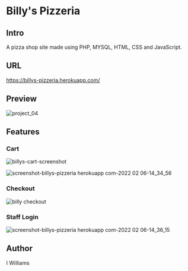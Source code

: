 # Billy's Pizzeria

## Intro
A pizza shop site made using PHP, MYSQL, HTML, CSS and JavaScript.

## URL
https://billys-pizzeria.herokuapp.com/

## Preview
![project_04](https://user-images.githubusercontent.com/57849511/152653229-47fde79e-560d-4892-938a-8cec81d7e643.png)

## Features

### Cart
![billys-cart-screenshot](https://user-images.githubusercontent.com/57849511/152859298-d694ed52-b8ec-4cfe-8f39-dd9276326a6b.png)

![screenshot-billys-pizzeria herokuapp com-2022 02 06-14_34_56](https://user-images.githubusercontent.com/57849511/152859118-b6d51a3e-b5fe-43e3-b729-3e6a8933aea6.png)

### Checkout
![billy checkout](https://user-images.githubusercontent.com/57849511/152860039-113e74a6-22ce-4449-a143-5c7126c2d20e.png)

### Staff Login
![screenshot-billys-pizzeria herokuapp com-2022 02 06-14_36_15](https://user-images.githubusercontent.com/57849511/152859218-a4200763-62a9-4e47-9cd1-4a3a635e2abe.png)

## Author
I Williams

